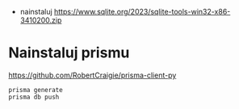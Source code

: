 - nainstaluj https://www.sqlite.org/2023/sqlite-tools-win32-x86-3410200.zip

# Nainstaluj prismu
https://github.com/RobertCraigie/prisma-client-py

```
prisma generate
prisma db push
```

